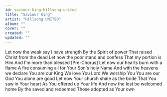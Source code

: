 ```yaml
---
id: saviour-king-hillsong-united
title: "Saviour King"
artist: "Hillsong UNITED"
album: ""
cover: ""
created: ""
updated: ""
---
```


Let now the weak say I have strength
By the Spirit of power
That raised Christ from the dead
Let now the poor stand and confess
That my portion is Him
And I'm more than blessed
[Pre-Chorus]
Let now our hearts burn with a flame
A fire consuming all for Your Son's holy Name
And with the heavens we declare
You are our King
We love You Lord
We worship You
You are our God
You alone are good
Let now Your church shine as the bride
That You saw in Your heart
As You offered up Your life
And now the lost be welcomed home
By the saved and redeemed
Those adopted as Your own